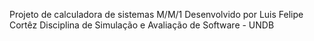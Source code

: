 Projeto de calculadora de sistemas M/M/1
Desenvolvido por Luis Felipe Cortêz 
Disciplina de Simulação e Avaliação de Software - UNDB
